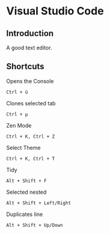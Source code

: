 # Visual Studio Code

## Introduction

A good text editor.

## Shortcuts

Opens the Console

    Ctrl + ù

Clones selected tab

    Ctrl + µ
Zen Mode

    Ctrl + K, Ctrl + Z

Select Theme

    Ctrl + K, Ctrl + T

Tidy

    Alt + Shift + F

Selected nested

    Alt + Shift + Left/Right

Duplicates line

    Alt + Shift + Up/Down